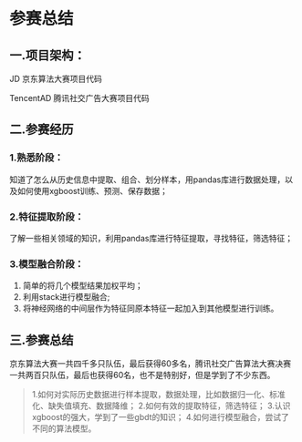 # 参赛总结

## 一.项目架构：
JD 京东算法大赛项目代码

TencentAD 腾讯社交广告大赛项目代码

## 二.参赛经历
### 1.熟悉阶段：
知道了怎么从历史信息中提取、组合、划分样本，用pandas库进行数据处理，以及如何使用xgboost训练、预测、保存数据；
### 2.特征提取阶段：
了解一些相关领域的知识，利用pandas库进行特征提取，寻找特征，筛选特征；
### 3.模型融合阶段：
1. 简单的将几个模型结果加权平均；
2. 利用stack进行模型融合;
3. 将神经网络的中间层作为特征同原本特征一起加入到其他模型进行训练。

## 三.参赛总结
京东算法大赛一共四千多只队伍，最后获得60多名，腾讯社交广告算法大赛决赛一共两百只队伍，最后也获得60名，也不是特别好，但是学到了不少东西。
>1.如何对实际历史数据进行样本提取，数据处理，比如数据归一化、标准化、缺失值填充、数据降维；
2.如何有效的提取特征，筛选特征；
3.认识xgboost的强大，学到了一些gbdt的知识；
4.如何进行模型融合，尝试了不同的算法模型。
